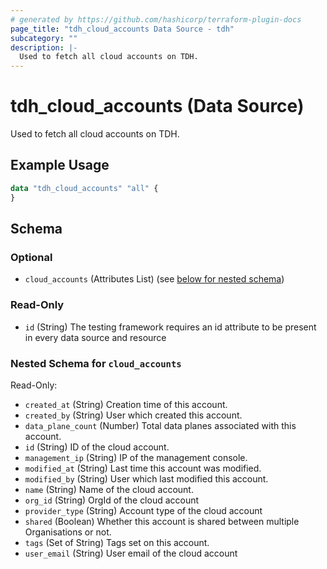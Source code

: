```yaml
---
# generated by https://github.com/hashicorp/terraform-plugin-docs
page_title: "tdh_cloud_accounts Data Source - tdh"
subcategory: ""
description: |-
  Used to fetch all cloud accounts on TDH.
---
```


# tdh_cloud_accounts (Data Source)

Used to fetch all cloud accounts on TDH.

## Example Usage

```terraform
data "tdh_cloud_accounts" "all" {
}
```

<!-- schema generated by tfplugindocs -->
## Schema

### Optional

- `cloud_accounts` (Attributes List) (see [below for nested schema](#nestedatt--cloud_accounts))

### Read-Only

- `id` (String) The testing framework requires an id attribute to be present in every data source and resource

<a id="nestedatt--cloud_accounts"></a>
### Nested Schema for `cloud_accounts`

Read-Only:

- `created_at` (String) Creation time of this account.
- `created_by` (String) User which created this account.
- `data_plane_count` (Number) Total data planes associated with this account.
- `id` (String) ID of the cloud account.
- `management_ip` (String) IP of the management console.
- `modified_at` (String) Last time this account was modified.
- `modified_by` (String) User which last modified this account.
- `name` (String) Name of the cloud account.
- `org_id` (String) OrgId of the cloud account
- `provider_type` (String) Account type of the cloud account
- `shared` (Boolean) Whether this account is shared between multiple Organisations or not.
- `tags` (Set of String) Tags set on this account.
- `user_email` (String) User email of the cloud account



